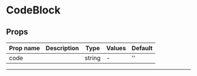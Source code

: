 # CodeBlock

## Props

| Prop name | Description | Type   | Values | Default |
| --------- | ----------- | ------ | ------ | ------- |
| code      |             | string | -      | ''      |

---

